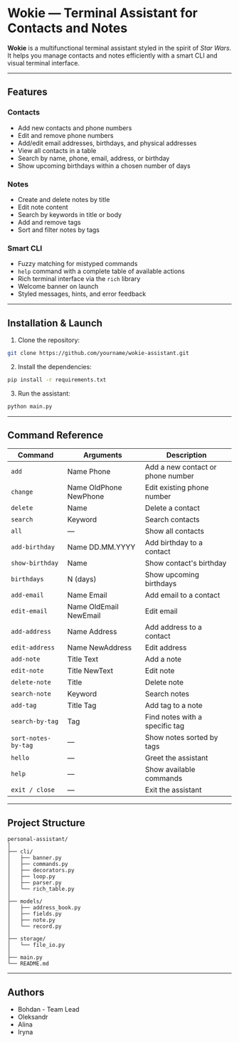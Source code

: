 #  Wokie — Terminal Assistant for Contacts and Notes

**Wokie** is a multifunctional terminal assistant styled in the spirit of *Star Wars*. It helps you manage contacts and notes efficiently with a smart CLI and visual terminal interface.

---

##  Features

###  Contacts
- Add new contacts and phone numbers  
- Edit and remove phone numbers  
- Add/edit email addresses, birthdays, and physical addresses  
- View all contacts in a table  
- Search by name, phone, email, address, or birthday  
- Show upcoming birthdays within a chosen number of days  

###  Notes
- Create and delete notes by title  
- Edit note content  
- Search by keywords in title or body  
- Add and remove tags  
- Sort and filter notes by tags  

###  Smart CLI
- Fuzzy matching for mistyped commands  
- `help` command with a complete table of available actions  
- Rich terminal interface via the `rich` library  
- Welcome banner on launch  
- Styled messages, hints, and error feedback  

---

##  Installation & Launch

1. Clone the repository:

```bash
git clone https://github.com/yourname/wokie-assistant.git
```

2. Install the dependencies:

```bash
pip install -r requirements.txt
```

3. Run the assistant:

```bash
python main.py
```

---

##  Command Reference

| Command               | Arguments                     | Description                            |
|----------------------|-------------------------------|----------------------------------------|
| `add`                | Name Phone                    | Add a new contact or phone number      |
| `change`             | Name OldPhone NewPhone        | Edit existing phone number             |
| `delete`             | Name                          | Delete a contact                       |
| `search`             | Keyword                       | Search contacts                        |
| `all`                | —                             | Show all contacts                      |
| `add-birthday`       | Name DD.MM.YYYY               | Add birthday to a contact              |
| `show-birthday`      | Name                          | Show contact's birthday                |
| `birthdays`          | N (days)                      | Show upcoming birthdays                |
| `add-email`          | Name Email                    | Add email to a contact                 |
| `edit-email`         | Name OldEmail NewEmail        | Edit email                             |
| `add-address`        | Name Address                  | Add address to a contact               |
| `edit-address`       | Name NewAddress               | Edit address                           |
| `add-note`           | Title Text                    | Add a note                             |
| `edit-note`          | Title NewText                 | Edit note                              |
| `delete-note`        | Title                         | Delete note                            |
| `search-note`        | Keyword                       | Search notes                           |
| `add-tag`            | Title Tag                     | Add tag to a note                      |
| `search-by-tag`      | Tag                           | Find notes with a specific tag         |
| `sort-notes-by-tag`  | —                             | Show notes sorted by tags              |
| `hello`              | —                             | Greet the assistant                    |
| `help`               | —                             | Show available commands                |
| `exit / close`       | —                             | Exit the assistant                     |

---

##  Project Structure

```
personal-assistant/
│
├── cli/
│   ├── banner.py
│   ├── commands.py
│   ├── decorators.py
│   ├── loop.py
│   ├── parser.py
│   └── rich_table.py
│
├── models/
│   ├── address_book.py
│   ├── fields.py
│   ├── note.py
│   └── record.py
│
├── storage/
│   └── file_io.py
│
├── main.py
└── README.md
```

---

##  Authors

- Bohdan - Team Lead
- Oleksandr  
- Alina  
- Iryna  
